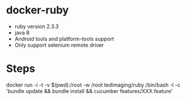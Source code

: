 # docker-ruby
- ruby version 2.3.3
- java 8
- Android tools and platform-tools support
- Only support selenium remote driver

# Steps
docker run -i -t -v $(pwd):/root -w /root  tedimaging/ruby /bin/bash -l -c 'bundle update && bundle install && cucumber features/XXX.feature' 
